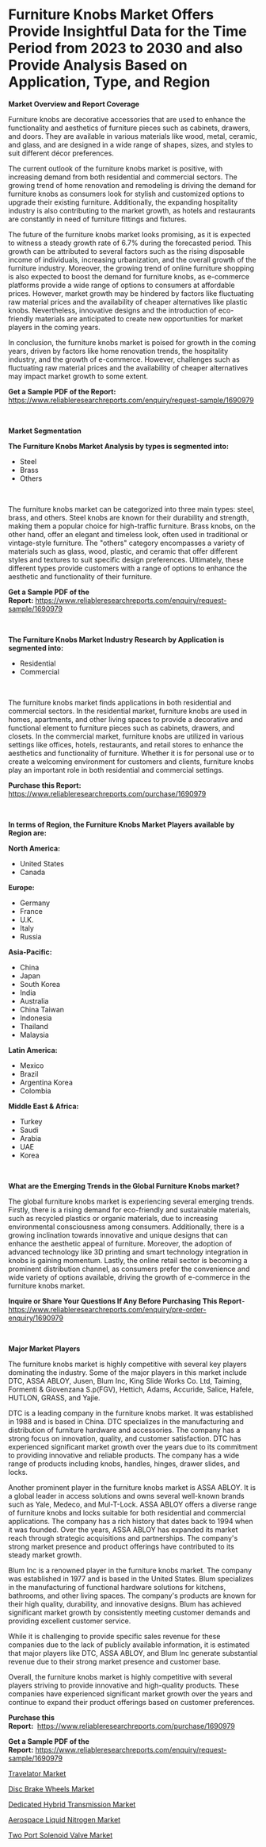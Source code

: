 <p><h1>Furniture Knobs Market Offers Provide Insightful Data for the Time Period from 2023 to 2030 and also Provide Analysis Based on Application, Type, and Region</h1></p><p><strong>Market Overview and Report Coverage</strong></p>
<p><p>Furniture knobs are decorative accessories that are used to enhance the functionality and aesthetics of furniture pieces such as cabinets, drawers, and doors. They are available in various materials like wood, metal, ceramic, and glass, and are designed in a wide range of shapes, sizes, and styles to suit different décor preferences.</p><p>The current outlook of the furniture knobs market is positive, with increasing demand from both residential and commercial sectors. The growing trend of home renovation and remodeling is driving the demand for furniture knobs as consumers look for stylish and customized options to upgrade their existing furniture. Additionally, the expanding hospitality industry is also contributing to the market growth, as hotels and restaurants are constantly in need of furniture fittings and fixtures.</p><p>The future of the furniture knobs market looks promising, as it is expected to witness a steady growth rate of 6.7% during the forecasted period. This growth can be attributed to several factors such as the rising disposable income of individuals, increasing urbanization, and the overall growth of the furniture industry. Moreover, the growing trend of online furniture shopping is also expected to boost the demand for furniture knobs, as e-commerce platforms provide a wide range of options to consumers at affordable prices. However, market growth may be hindered by factors like fluctuating raw material prices and the availability of cheaper alternatives like plastic knobs. Nevertheless, innovative designs and the introduction of eco-friendly materials are anticipated to create new opportunities for market players in the coming years.</p><p>In conclusion, the furniture knobs market is poised for growth in the coming years, driven by factors like home renovation trends, the hospitality industry, and the growth of e-commerce. However, challenges such as fluctuating raw material prices and the availability of cheaper alternatives may impact market growth to some extent.</p></p>
<p><strong>Get a Sample PDF of the Report:</strong> <a href="https://www.reliableresearchreports.com/enquiry/request-sample/1690979">https://www.reliableresearchreports.com/enquiry/request-sample/1690979</a></p>
<p>&nbsp;</p>
<p><strong>Market Segmentation</strong></p>
<p><strong>The Furniture Knobs Market Analysis by types is segmented into:</strong></p>
<p><ul><li>Steel</li><li>Brass</li><li>Others</li></ul></p>
<p>&nbsp;</p>
<p><p>The furniture knobs market can be categorized into three main types: steel, brass, and others. Steel knobs are known for their durability and strength, making them a popular choice for high-traffic furniture. Brass knobs, on the other hand, offer an elegant and timeless look, often used in traditional or vintage-style furniture. The "others" category encompasses a variety of materials such as glass, wood, plastic, and ceramic that offer different styles and textures to suit specific design preferences. Ultimately, these different types provide customers with a range of options to enhance the aesthetic and functionality of their furniture.</p></p>
<p><strong>Get a Sample PDF of the Report:</strong>&nbsp;<a href="https://www.reliableresearchreports.com/enquiry/request-sample/1690979">https://www.reliableresearchreports.com/enquiry/request-sample/1690979</a></p>
<p>&nbsp;</p>
<p><strong>The Furniture Knobs Market Industry Research by Application is segmented into:</strong></p>
<p><ul><li>Residential</li><li>Commercial</li></ul></p>
<p>&nbsp;</p>
<p><p>The furniture knobs market finds applications in both residential and commercial sectors. In the residential market, furniture knobs are used in homes, apartments, and other living spaces to provide a decorative and functional element to furniture pieces such as cabinets, drawers, and closets. In the commercial market, furniture knobs are utilized in various settings like offices, hotels, restaurants, and retail stores to enhance the aesthetics and functionality of furniture. Whether it is for personal use or to create a welcoming environment for customers and clients, furniture knobs play an important role in both residential and commercial settings.</p></p>
<p><strong>Purchase this Report:</strong>&nbsp; <a href="https://www.reliableresearchreports.com/purchase/1690979">https://www.reliableresearchreports.com/purchase/1690979</a></p>
<p>&nbsp;</p>
<p><strong>In terms of Region, the Furniture Knobs Market Players available by Region are:</strong></p>
<p>
    <p> <strong> North America: </strong>
        <ul>
            <li>United States</li>
            <li>Canada</li>
        </ul>
        </p> 
    <p> <strong> Europe: </strong>
        <ul>
            <li>Germany</li>
            <li>France</li>
            <li>U.K.</li>
            <li>Italy</li>
            <li>Russia</li>
        </ul>
        </p> 
    <p> <strong> Asia-Pacific: </strong>
        <ul>
            <li>China</li>
            <li>Japan</li>
            <li>South Korea</li>
            <li>India</li>
            <li>Australia</li>
            <li>China Taiwan</li>
            <li>Indonesia</li>
            <li>Thailand</li>
            <li>Malaysia</li>
        </ul>
        </p> 
    <p> <strong> Latin America: </strong>
        <ul>
            <li>Mexico</li>
            <li>Brazil</li>
            <li>Argentina Korea</li>
            <li>Colombia</li>
        </ul>
        </p> 
    <p> <strong> Middle East & Africa: </strong>
        <ul>
            <li>Turkey</li>
            <li>Saudi</li>
            <li>Arabia</li>
            <li>UAE</li>
            <li>Korea</li>
        </ul>
    </p>
    </p>
<p>&nbsp;</p>
<p><strong>What are the Emerging Trends in the Global Furniture Knobs market?</strong></p>
<p><p>The global furniture knobs market is experiencing several emerging trends. Firstly, there is a rising demand for eco-friendly and sustainable materials, such as recycled plastics or organic materials, due to increasing environmental consciousness among consumers. Additionally, there is a growing inclination towards innovative and unique designs that can enhance the aesthetic appeal of furniture. Moreover, the adoption of advanced technology like 3D printing and smart technology integration in knobs is gaining momentum. Lastly, the online retail sector is becoming a prominent distribution channel, as consumers prefer the convenience and wide variety of options available, driving the growth of e-commerce in the furniture knobs market.</p></p>
<p><strong>Inquire or Share Your Questions If Any Before Purchasing This Report</strong>- <a href="https://www.reliableresearchreports.com/enquiry/pre-order-enquiry/1690979">https://www.reliableresearchreports.com/enquiry/pre-order-enquiry/1690979</a></p>
<p>&nbsp;</p>
<p><strong>Major Market Players</strong></p>
<p><p>The furniture knobs market is highly competitive with several key players dominating the industry. Some of the major players in this market include DTC, ASSA ABLOY, Jusen, Blum Inc, King Slide Works Co. Ltd, Taiming, Formenti & Giovenzana S.p(FGV), Hettich, Adams, Accuride, Salice, Hafele, HUTLON, GRASS, and Yajie.</p><p>DTC is a leading company in the furniture knobs market. It was established in 1988 and is based in China. DTC specializes in the manufacturing and distribution of furniture hardware and accessories. The company has a strong focus on innovation, quality, and customer satisfaction. DTC has experienced significant market growth over the years due to its commitment to providing innovative and reliable products. The company has a wide range of products including knobs, handles, hinges, drawer slides, and locks.</p><p>Another prominent player in the furniture knobs market is ASSA ABLOY. It is a global leader in access solutions and owns several well-known brands such as Yale, Medeco, and Mul-T-Lock. ASSA ABLOY offers a diverse range of furniture knobs and locks suitable for both residential and commercial applications. The company has a rich history that dates back to 1994 when it was founded. Over the years, ASSA ABLOY has expanded its market reach through strategic acquisitions and partnerships. The company's strong market presence and product offerings have contributed to its steady market growth.</p><p>Blum Inc is a renowned player in the furniture knobs market. The company was established in 1977 and is based in the United States. Blum specializes in the manufacturing of functional hardware solutions for kitchens, bathrooms, and other living spaces. The company's products are known for their high quality, durability, and innovative designs. Blum has achieved significant market growth by consistently meeting customer demands and providing excellent customer service.</p><p>While it is challenging to provide specific sales revenue for these companies due to the lack of publicly available information, it is estimated that major players like DTC, ASSA ABLOY, and Blum Inc generate substantial revenue due to their strong market presence and customer base.</p><p>Overall, the furniture knobs market is highly competitive with several players striving to provide innovative and high-quality products. These companies have experienced significant market growth over the years and continue to expand their product offerings based on customer preferences.</p></p>
<p><strong>Purchase this Report:</strong>&nbsp;&nbsp;<a href="https://www.reliableresearchreports.com/purchase/1690979">https://www.reliableresearchreports.com/purchase/1690979</a></p>
<p></p>
<p><strong>Get a Sample PDF of the Report:</strong>&nbsp;<a href="https://www.reliableresearchreports.com/enquiry/request-sample/1690979">https://www.reliableresearchreports.com/enquiry/request-sample/1690979</a></p>
<p><p><a href="https://www.linkedin.com/pulse/travelator-market-research-report-provides-thorough-industry-yslze/">Travelator Market</a></p><p><a href="https://medium.com/@noise.asset.organ/disc-brake-wheels-market-exploring-market-share-market-trends-and-future-growth-c11bcd4cba6e">Disc Brake Wheels Market</a></p><p><a href="https://www.linkedin.com/pulse/dedicated-hybrid-transmission-market-share-amp-new-trends-zonqe/">Dedicated Hybrid Transmission Market</a></p><p><a href="https://medium.com/@soap.equip.win/aerospace-liquid-nitrogen-market-furnishes-information-on-market-share-market-trends-and-market-8ab1caa58845">Aerospace Liquid Nitrogen Market</a></p><p><a href="https://www.linkedin.com/pulse/two-port-solenoid-valve-market-size-2023-2030-global-industrial-yl0ce/">Two Port Solenoid Valve Market</a></p></p>